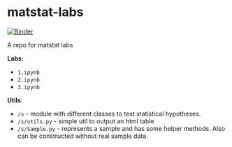 # matstat-labs

[![Binder](https://mybinder.org/badge.svg)](https://mybinder.org/v2/gh/bobnobrain/matstat-labs/master)

A repo for matstat labs

**Labs**:

- `1.ipynb`
- `2.ipynb`
- `3.ipynb`

**Utils**:

- `/s` - module with different classes to test
  statistical hypotheses.
- `/s/utils.py` - simple util to output an html table
- `/s/Sample.py` - represents a sample and has some
  helper methods. Also can be constructed without real
  sample data.
